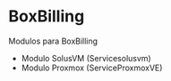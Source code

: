 # BoxBilling
Modulos para BoxBilling
* Modulo SolusVM (Servicesolusvm)
* Modulo Proxmox (ServiceProxmoxVE)
